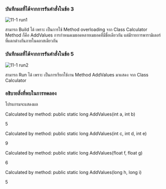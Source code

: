 ### บันทึกผลที่ได้จากการรันคำสั่งในข้อ 3
![11-1 run1](https://github.com/kanoksiriboonkam/03376836-OOP-2566-Lab-11/assets/144196048/e4e905cd-053f-44ea-84c9-0de26b553a2b)

สามารถ Build ได้ เพราะ เป็นการใช้ Method overloading จาก Class Calculator Method ก็คือ AddValues การกำหนดเมธอดหลายเมธอดที่มีชื่อเดียวกัน แต่มีรายการพารามิเตอร์ที่แตกต่างกันภายในคลาสเดียวกัน
### บันทึกผลที่ได้จากการรันคำสั่งในข้อ 5
![11-1 run2](https://github.com/kanoksiriboonkam/03376836-OOP-2566-Lab-11/assets/144196048/cc422e6d-e7de-4963-933d-7ac513629fa1)

สามารถ Run ได้ เพราะ เป็นการเรียกใช้งาน Method AddValues มาแสดง จาก Class Calculator
### อธิบายสิ่งที่พบในการทดลอง
โปรแกรมจะแสดงผล

Calculated by method: public static long AddValues(int a, int b)

5

Calculated by method: public static long AddValues(int c, int d, int e)

9

Calculated by method: public static long AddValues(float f, float g)

6

Calculated by method: public static long AddValues(long h, long i)

5
